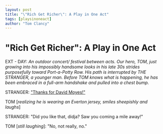```yaml
---
layout: post
title: "\"Rich Get Richer\": A Play in One Act"
tags: [playsinoneact]
author: "Tom Clancy"
---
```


# \"Rich Get Richer\": A Play in One Act

EXT - DAY: *An outdoor concert/ festival between acts. Our hero, TOM, just growing into his impossibly handsome looks in his late 30s strides purposefully toward Port-a-Potty Row. His path is interrupted by THE STRANGER, a younger man. Before TOM knows what is happening, he has been embraced in a full-arm handshake and pulled into a chest bump.*

STRANGER: ["Thanks for David Moyes!"](http://www.theguardian.com/football/blog/2013/aug/17/david-moyes-manchester-united)

TOM [*realizing he is wearing an Everton jersey, smiles sheepishly and laughs*]

STRANGER: "Did you like that, didja? Saw you coming a mile away!"

TOM [*still laughing*]: "No, not really, no."


